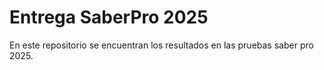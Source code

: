 # Entrega SaberPro 2025
En este repositorio se encuentran los resultados en las pruebas saber pro 2025.
